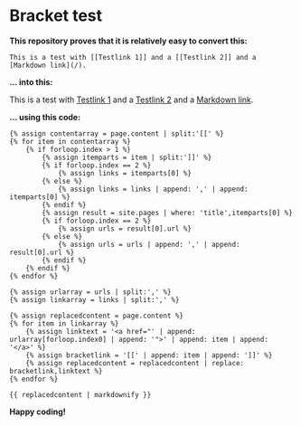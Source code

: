 # Bracket test

**This repository proves that it is relatively easy to convert this:**

    This is a test with [[Testlink 1]] and a [[Testlink 2]] and a [Markdown link](/).

**... into this:**

This is a test with [Testlink 1](/testlink1) and a [Testlink 2](/testlink2) and a [Markdown link](/).

**... using this code:**

```
{% assign contentarray = page.content | split:'[[' %}
{% for item in contentarray %}
    {% if forloop.index > 1 %}
        {% assign itemparts = item | split:']]' %}
        {% if forloop.index == 2 %}
            {% assign links = itemparts[0] %}
        {% else %}
            {% assign links = links | append: ',' | append: itemparts[0] %}
        {% endif %}
        {% assign result = site.pages | where: 'title',itemparts[0] %}
        {% if forloop.index == 2 %}
            {% assign urls = result[0].url %}
        {% else %}
            {% assign urls = urls | append: ',' | append: result[0].url %}
        {% endif %}
    {% endif %}
{% endfor %}

{% assign urlarray = urls | split:',' %}
{% assign linkarray = links | split:',' %}

{% assign replacedcontent = page.content %}
{% for item in linkarray %}
    {% assign linktext = '<a href="' | append: urlarray[forloop.index0] | append: '">' | append: item | append: '</a>' %}
    {% assign bracketlink = '[[' | append: item | append: ']]' %}
    {% assign replacedcontent = replacedcontent | replace: bracketlink,linktext %}
{% endfor %}

{{ replacedcontent | markdownify }}
```
        
**Happy coding!**
